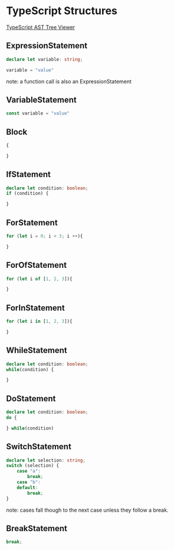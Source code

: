# TypeScript Structures

[TypeScript AST Tree Viewer](https://ts-ast-viewer.com)

## ExpressionStatement

```typescript
declare let variable: string;

variable = "value"
```

note: a function call is also an ExpressionStatement

## VariableStatement

```typescript
const variable = "value"
```

## Block

```typescript
{

}
```

## IfStatement

```typescript
declare let condition: boolean;
if (condition) {

}

```

## ForStatement

```typescript
for (let i = 0; i < 3; i ++){

}
```

## ForOfStatement

```typescript
for (let i of [1, 2, 3]){

}
```

## ForInStatement

```typescript
for (let i in [1, 2, 3]){

}
```

## WhileStatement

```typescript
declare let condition: boolean;
while(condition) {

}
```

## DoStatement

```typescript
declare let condition: boolean;
do {

} while(condition)
```

## SwitchStatement

```typescript
declare let selection: string;
switch (selection) {
    case "a":
        break;
    case "b":
    default:
        break;
}
```

note: cases fall though to the next case unless they follow a break.

## BreakStatement

```typescript
break;
```


